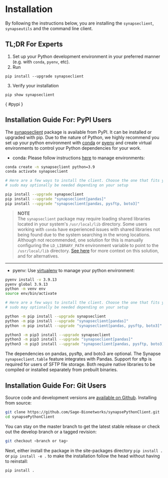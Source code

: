 # Installation

By following the instructions below, you are installing the `synapseclient`, `synapseutils` and the command line client.

## TL;DR For Experts
1. Set up your Python development environment in your preferred manner (e.g. with `conda`, `pyenv`, etc).
2. Run
```
pip install --upgrade synapseclient
```
3. Verify your installation
```
pip show synapseclient
```

[](){ #pypi }
## Installation Guide For: PyPI Users

The [synapseclient](https://pypi.python.org/pypi/synapseclient/) package is available from PyPI. It can be installed or upgraded with pip. Due to the nature of Python, we highly recommend you set up your python environment with [conda](https://www.anaconda.com/products/distribution) or [pyenv](https://github.com/pyenv/pyenv) and create virtual environments to control your Python dependencies for your work.

- conda: Please follow instructions [here](https://docs.conda.io/projects/conda/en/latest/user-guide/tasks/manage-environments.html) to manage environments:

```bash
conda create -n synapseclient python=3.9
conda activate synapseclient

# Here are a few ways to install the client. Choose the one that fits your use-case
# sudo may optionally be needed depending on your setup

pip install --upgrade synapseclient
pip install --upgrade "synapseclient[pandas]"
pip install --upgrade "synapseclient[pandas, pysftp, boto3]"
```

> **NOTE** <br>
> The `synapseclient` package may require loading shared libraries located in your system's `/usr/local/lib` directory. Some users working
with `conda` have experienced issues with shared libraries not being found due to the system searching in the wrong locations. Although
not recommended, one solution for this is manually configuring the `LD_LIBRARY_PATH` environment variable to point
to the `/usr/local/lib` directory. [See here](https://github.com/conda/conda/issues/12800) for more context on this solution, and for alternatives.

----

- pyenv: Use [virtualenv](https://virtualenv.pypa.io/en/latest/) to manage your python environment:

```bash
pyenv install -v 3.9.13
pyenv global 3.9.13
python -m venv env
source env/bin/activate

# Here are a few ways to install the client. Choose the one that fits your use-case
# sudo may optionally be needed depending on your setup

python -m pip install --upgrade synapseclient
python -m pip install --upgrade "synapseclient[pandas]"
python -m pip install --upgrade "synapseclient[pandas, pysftp, boto3]"

python3 -m pip3 install --upgrade synapseclient
python3 -m pip3 install --upgrade "synapseclient[pandas]"
python3 -m pip3 install --upgrade "synapseclient[pandas, pysftp, boto3]"
```

The dependencies on pandas, pysftp, and boto3 are optional. The Synapse `synapseclient.table` feature integrates with Pandas. Support for sftp is required for users of SFTP file storage. Both require native libraries to be compiled or installed separately from prebuilt binaries.

## Installation Guide For: Git Users

Source code and development versions are [available on Github](https://github.com/Sage-Bionetworks/synapsePythonClient). Installing from source:

```bash
git clone https://github.com/Sage-Bionetworks/synapsePythonClient.git
cd synapsePythonClient
```

You can stay on the master branch to get the latest stable release or check out the develop branch or a tagged revision:

```bash
git checkout <branch or tag>
```

Next, either install the package in the site-packages directory `pip install .` or `pip install -e .` to make the installation follow the head without having to reinstall:

```bash
pip install .
```
